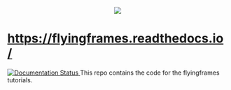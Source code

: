 <div style="text-align:center">


![](banner.png)

</div>


# https://flyingframes.readthedocs.io/ 






<a href='https://flyingframes.readthedocs.io/en/latest/?badge=latest'>
    <img src='https://readthedocs.org/projects/flyingframes/badge/?version=latest' alt='Documentation Status' />
</a> This repo contains the code for the flyingframes tutorials.


